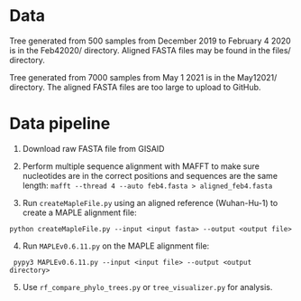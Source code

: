 # Data
Tree generated from 500 samples from December 2019 to February 4 2020 is in the Feb42020/ directory. Aligned FASTA files may be found in the files/ directory.

Tree generated from 7000 samples from May 1 2021 is in the May12021/ directory. The aligned FASTA files are too large to upload to GitHub.

# Data pipeline

1. Download raw FASTA file from GISAID

2. Perform multiple sequence alignment with MAFFT to make sure nucleotides are in the correct positions and sequences are the same length:
   `mafft --thread 4 --auto feb4.fasta > aligned_feb4.fasta`

3. Run `createMapleFile.py` using an aligned reference (Wuhan-Hu-1) to create a MAPLE alignment file:

`python createMapleFile.py --input <input fasta> --output <output file>`

4. Run `MAPLEv0.6.11.py` on the MAPLE alignment file:

` pypy3 MAPLEv0.6.11.py --input <input file> --output <output directory>`

5. Use `rf_compare_phylo_trees.py` or `tree_visualizer.py` for analysis.
